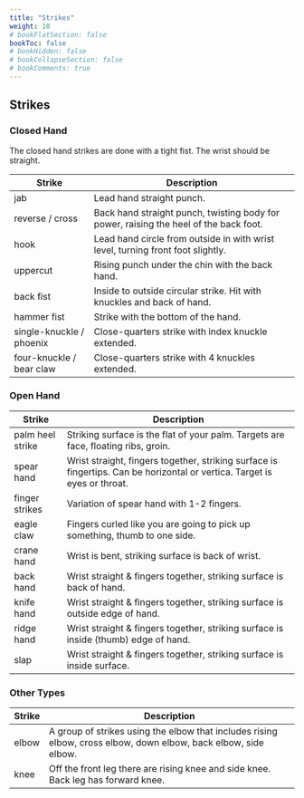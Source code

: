 ```yaml
---
title: "Strikes"
weight: 10
# bookFlatSection: false
bookToc: false
# bookHidden: false
# bookCollapseSection: false
# bookComments: true
---
```

## Strikes 

### Closed Hand

The closed hand strikes are done with a tight fist. The wrist should be straight.
 
| Strike | Description |
| ------ | ----------- |
| jab | Lead hand straight punch. |
| reverse / cross | Back hand straight punch, twisting body for power, raising the heel of the back foot.|
| hook | Lead hand circle from outside in with wrist level, turning front foot slightly.|
| uppercut | Rising punch under the chin with the back hand. |
| back fist | Inside to outside circular strike. Hit with knuckles and back of hand. |
| hammer fist | Strike with the bottom of the hand. |
| single-knuckle / phoenix | Close-quarters strike with index knuckle extended. |
| four-knuckle / bear claw | Close-quarters strike with 4 knuckles extended. |

### Open Hand 
| Strike | Description |
| ------ | ----------- |
| palm heel strike | Striking surface is the flat of your palm. Targets are face, floating ribs, groin. |
| spear hand | Wrist straight, fingers together, striking surface is fingertips. Can be horizontal or vertica. Target is eyes or throat.|
| finger strikes | Variation of spear hand with 1-2 fingers.|
| eagle claw |Fingers curled like you are going to pick up something, thumb to one side.|
| crane hand | Wrist is bent, striking surface is back of wrist. |
| back hand | Wrist straight & fingers together, striking surface is back of hand. |
| knife hand | Wrist straight & fingers together, striking surface is outside edge of hand. |
| ridge hand | Wrist straight & fingers together, striking surface is inside (thumb) edge of hand. |
| slap | Wrist straight & fingers together, striking surface is inside surface. |

### Other Types 
| Strike | Description |
| ------ | ----------- |
| elbow  | A group of strikes using the elbow that includes rising elbow, cross elbow, down elbow, back elbow, side elbow. |
| knee   | Off the front leg there are rising knee and side knee. Back leg has forward knee.
